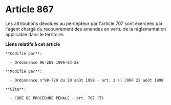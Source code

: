 # Article 867

Les attributions dévolues au percepteur par l'article 707 sont exercées par l'agent chargé du recouvrement des amendes en
vertu de la réglementation applicable dans le territoire.

**Liens relatifs à cet article**

	**Codifié par**:

	  - Ordonnance 96-268 1996-03-28

	**Modifié par**:

	  - Ordonnance n°98-729 du 20 août 1998 - art. 2 () JORF 22 août 1998

	**Cite**:

	  - CODE DE PROCEDURE PENALE - art. 707 (T)
